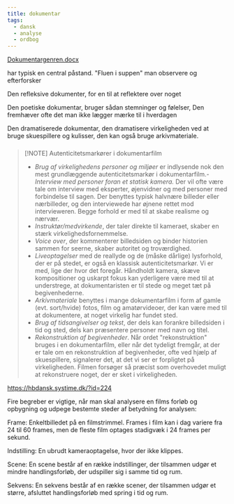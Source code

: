 ```yaml
---
title: dokumentar
tags:
  - dansk
  - analyse
  - ordbog
---
```

[Dokumentargenren.docx](https://tstaarhustech-my.sharepoint.com/:w:/g/personal/kasp933i_edu_aarhustech_dk/EU26GVu1UbFPtS9D7U533HsBNCNK6ZC_lrhuXrH1COxg7w?e=yG1IGY)

har typisk en central påstand.
"Fluen i suppen" man observere og efterforsker

Den refleksive dokumenter, for en til at reflektere over noget

Den poetiske dokumentar, bruger sådan stemninger og følelser, Den fremhæver ofte det man ikke lægger mærke til i hverdagen

Den dramatiserede dokumentar, den dramatisere virkeligheden ved at bruge skuespillere og kulisser, den kan også bruge arkivmateriale. 

### 
> [!NOTE] Autenticitetsmarkører i dokumentarfilm
> - _Brug af virkelighedens personer og miljøer_ er indlysende nok den mest grundlæggende autenticitetsmarkør i dokumentarfilm.- _Interview med personer foran et statisk kamera._ Der vil ofte være tale om interview med eksperter, øjenvidner og med personer med forbindelse til sagen. Der benyttes typisk halvnære billeder eller nærbilleder, og den interviewede har øjnene rettet mod intervieweren. Begge forhold er med til at skabe realisme og nærvær.
> - _Instruktør/medvirkende_, der taler direkte til kameraet, skaber en stærk virkelighedsfornemmelse.
> - _Voice over_, der kommenterer billedsiden og binder historien sammen for seerne, skaber autoritet og troværdighed.
> - _Liveoptagelser_ med de reallyde og de (måske dårlige) lysforhold, der er på stedet, er også en klassisk autenticitetsmarkør. Vi er med, lige der hvor det foregår. Håndholdt kamera, skæve kompositioner og uskarpt fokus kan yderligere være med til at understrege, at dokumentaristen er til stede og meget tæt på begivenhederne.
> - _Arkivmateriale_ benyttes i mange dokumentarfilm i form af gamle (evt. sort/hvide) fotos, film og amatørvideoer, der kan være med til at dokumentere, at noget virkelig har fundet sted.
> - _Brug af tidsangivelser og tekst_, der dels kan forankre billedsiden i tid og sted, dels kan præsentere personer med navn og titel.
> - _Rekonstruktion af begivenheder_. Når ordet "rekonstruktion" bruges i en dokumentarfilm, eller når det tydeligt fremgår, at der er tale om en rekonstruktion af begivenheder, ofte ved hjælp af skuespillere, signalerer det, at det vi ser er forpligtet på virkeligheden. Filmen forsøger så præcist som overhovedet muligt at rekonstruere noget, der er sket i virkeligheden.

https://hbdansk.systime.dk/?id=224


Fire begreber er vigtige, når man skal analysere en films forløb og opbygning og udpege bestemte steder af betydning for analysen:

Frame: Enkeltbilledet på en filmstrimmel. Frames i film kan i dag variere fra 24 til 60 frames, men de fleste film optages stadigvæk i 24 frames per sekund.

Indstilling: En ubrudt kameraoptagelse, hvor der ikke klippes.

Scene: En scene består af en række indstillinger, der tilsammen udgør et mindre handlingsforløb, der udspiller sig i samme tid og rum.

Sekvens: En sekvens består af en række scener, der tilsammen udgør et større, afsluttet handlingsforløb med spring i tid og rum.
